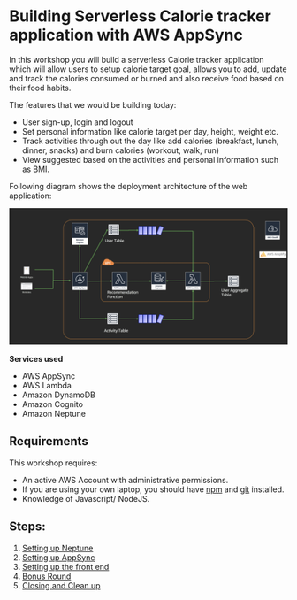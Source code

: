 # Building Serverless Calorie tracker application with AWS AppSync

In this workshop you will build a serverless Calorie tracker application which will allow users to setup calorie target goal, allows you to add, update and track the calories consumed or burned and also receive food based on their food habits.

The features that we would be building today:
- User sign-up, login and logout
- Set personal information like calorie target per day, height, weight etc.
- Track activities through out the day like add calories (breakfast, lunch, dinner, snacks) and burn calories (workout, walk, run)
- View suggested based on the activities and personal information such as BMI.

Following diagram shows the deployment architecture of the web application:

![Architecture](architecture.png)

**Services used**
- AWS AppSync
- AWS Lambda
- Amazon DynamoDB
- Amazon Cognito
- Amazon Neptune

## Requirements

This workshop requires:

- An active AWS Account with administrative permissions.
- If you are using your own laptop, you should have [npm](https://docs.npmjs.com/getting-started/installing-node) and [git](https://git-scm.com/book/en/v2/Getting-Started-Installing-Git) installed.
- Knowledge of Javascript/ NodeJS.


## Steps:

1. [Setting up Neptune](1_neptune_stack/README.md)
2. [Setting up AppSync](2_appsync_stack/README.md)
3. [Setting up the front end](3_frontend/README.md)
4. [Bonus Round](4_bonus_round/README.md)
5. [Closing and Clean up](5_closing_and_clean_up/README.md)
